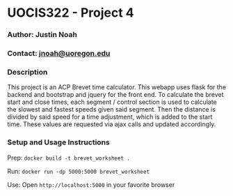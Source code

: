 # UOCIS322 - Project 4 #

### Author: Justin Noah

### Contact: jnoah@uoregon.edu

### Description

This project is an ACP Brevet time calculator. This webapp uses flask for the backend and bootstrap and jquery for the front end. To calculate the brevet start and close times, each segment / control section is used to calculate the slowest and fastest speeds given said segment. Then the distance is divided by said speed for a time adjustment, which is added to the start time. These values are requested via ajax calls and updated accordingly.

### Setup and Usage Instructions

Prep:
```docker build -t brevet_worksheet .```

Run:
```docker run -dp 5000:5000 brevet_worksheet```

Use:
Open ```http://localhost:5000``` in your favorite browser

